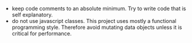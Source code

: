 - keep code comments to an absolute minimum. Try to write code that is self explanatory.
- do not use javascript classes. This project uses mostly a functional programming style. Therefore avoid mutating data objects unless it is critical for performance.
